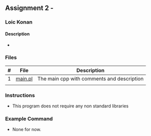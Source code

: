 ## Assignment 2 - 

### Loic Konan

#### Description

- 

### Files

|   #   | File                         | Description                                |
| :---: | ---------------------------- | ------------------------------------------ |
|   1   | [main.pl](main.pl)         | The main cpp with comments and description |
                                |

### Instructions

- This program does not require any non standard libraries

### Example Command

- None for now.
